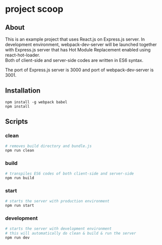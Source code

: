 # project scoop

## About
This is an example project that uses React.js on Express.js server. In development environment, webpack-dev-server will be launched together with Express.js server that has Hot Module Replacement enabled using react-hot-loader.   
Both of client-side and server-side codes are written in ES6 syntax.

The port of Express.js server is 3000 and port of webpack-dev-server is 3001.

## Installation
```
npm install -g webpack babel
npm install
```

## Scripts
### clean
```bash
# removes build directory and bundle.js
npm run clean
```
### build
```bash
# transpiles ES6 codes of both client-side and server-side
npm run build
```
### start
```bash
# starts the server with production environment
npm run start
```
### development
```bash
# starts the server with development environment
# this will automatically do clean & build & run the server
npm run dev
```
